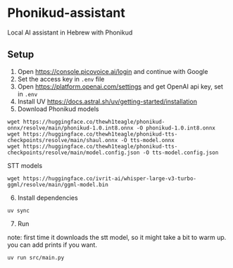 # Phonikud-assistant

Local AI assistant in Hebrew with Phonikud

## Setup

1. Open https://console.picovoice.ai/login and continue with Google
2. Set the access key in `.env` file
3. Open https://platform.openai.com/settings and get OpenAI api key, set in `.env`
4. Install UV https://docs.astral.sh/uv/getting-started/installation
5. Download Phonikud models

```console
wget https://huggingface.co/thewh1teagle/phonikud-onnx/resolve/main/phonikud-1.0.int8.onnx -O phonikud-1.0.int8.onnx
wget https://huggingface.co/thewh1teagle/phonikud-tts-checkpoints/resolve/main/shaul.onnx -O tts-model.onnx
wget https://huggingface.co/thewh1teagle/phonikud-tts-checkpoints/resolve/main/model.config.json -O tts-model.config.json
```

STT models

```console
wget https://huggingface.co/ivrit-ai/whisper-large-v3-turbo-ggml/resolve/main/ggml-model.bin
```

6. Install dependencies

```console
uv sync
```

7. Run

note: first time it downloads the stt model, so it might take a bit to warm up. you can add prints if you want.

```console
uv run src/main.py
```